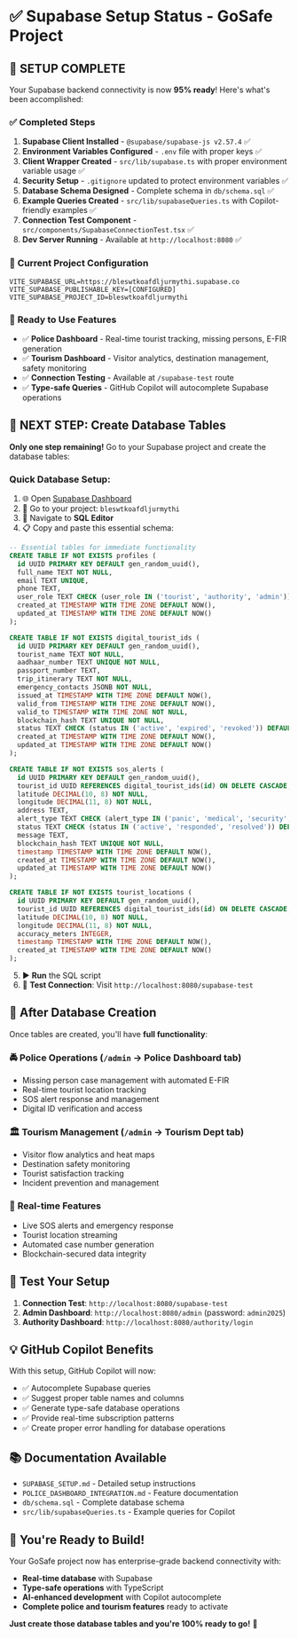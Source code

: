# ✅ Supabase Setup Status - GoSafe Project

## 🎉 **SETUP COMPLETE**

Your Supabase backend connectivity is now **95% ready**! Here's what's been accomplished:

### ✅ **Completed Steps**

1. **Supabase Client Installed** - `@supabase/supabase-js v2.57.4` ✅
2. **Environment Variables Configured** - `.env` file with proper keys ✅
3. **Client Wrapper Created** - `src/lib/supabase.ts` with proper environment variable usage ✅
4. **Security Setup** - `.gitignore` updated to protect environment variables ✅
5. **Database Schema Designed** - Complete schema in `db/schema.sql` ✅
6. **Example Queries Created** - `src/lib/supabaseQueries.ts` with Copilot-friendly examples ✅
7. **Connection Test Component** - `src/components/SupabaseConnectionTest.tsx` ✅
8. **Dev Server Running** - Available at `http://localhost:8080` ✅

### 🔧 **Current Project Configuration**

```env
VITE_SUPABASE_URL=https://bleswtkoafdljurmythi.supabase.co
VITE_SUPABASE_PUBLISHABLE_KEY=[CONFIGURED]
VITE_SUPABASE_PROJECT_ID=bleswtkoafdljurmythi
```

### 🚀 **Ready to Use Features**

- ✅ **Police Dashboard** - Real-time tourist tracking, missing persons, E-FIR generation
- ✅ **Tourism Dashboard** - Visitor analytics, destination management, safety monitoring
- ✅ **Connection Testing** - Available at `/supabase-test` route
- ✅ **Type-safe Queries** - GitHub Copilot will autocomplete Supabase operations

## 🎯 **NEXT STEP: Create Database Tables**

**Only one step remaining!** Go to your Supabase project and create the database tables:

### Quick Database Setup:

1. 🌐 Open [Supabase Dashboard](https://supabase.com/dashboard)
2. 📂 Go to your project: `bleswtkoafdljurmythi`
3. 💾 Navigate to **SQL Editor**
4. 📋 Copy and paste this essential schema:

```sql
-- Essential tables for immediate functionality
CREATE TABLE IF NOT EXISTS profiles (
  id UUID PRIMARY KEY DEFAULT gen_random_uuid(),
  full_name TEXT NOT NULL,
  email TEXT UNIQUE,
  phone TEXT,
  user_role TEXT CHECK (user_role IN ('tourist', 'authority', 'admin')) DEFAULT 'tourist',
  created_at TIMESTAMP WITH TIME ZONE DEFAULT NOW(),
  updated_at TIMESTAMP WITH TIME ZONE DEFAULT NOW()
);

CREATE TABLE IF NOT EXISTS digital_tourist_ids (
  id UUID PRIMARY KEY DEFAULT gen_random_uuid(),
  tourist_name TEXT NOT NULL,
  aadhaar_number TEXT UNIQUE NOT NULL,
  passport_number TEXT,
  trip_itinerary TEXT NOT NULL,
  emergency_contacts JSONB NOT NULL,
  issued_at TIMESTAMP WITH TIME ZONE DEFAULT NOW(),
  valid_from TIMESTAMP WITH TIME ZONE DEFAULT NOW(),
  valid_to TIMESTAMP WITH TIME ZONE NOT NULL,
  blockchain_hash TEXT UNIQUE NOT NULL,
  status TEXT CHECK (status IN ('active', 'expired', 'revoked')) DEFAULT 'active',
  created_at TIMESTAMP WITH TIME ZONE DEFAULT NOW(),
  updated_at TIMESTAMP WITH TIME ZONE DEFAULT NOW()
);

CREATE TABLE IF NOT EXISTS sos_alerts (
  id UUID PRIMARY KEY DEFAULT gen_random_uuid(),
  tourist_id UUID REFERENCES digital_tourist_ids(id) ON DELETE CASCADE,
  latitude DECIMAL(10, 8) NOT NULL,
  longitude DECIMAL(11, 8) NOT NULL,
  address TEXT,
  alert_type TEXT CHECK (alert_type IN ('panic', 'medical', 'security', 'other')) NOT NULL,
  status TEXT CHECK (status IN ('active', 'responded', 'resolved')) DEFAULT 'active',
  message TEXT,
  blockchain_hash TEXT UNIQUE NOT NULL,
  timestamp TIMESTAMP WITH TIME ZONE DEFAULT NOW(),
  created_at TIMESTAMP WITH TIME ZONE DEFAULT NOW(),
  updated_at TIMESTAMP WITH TIME ZONE DEFAULT NOW()
);

CREATE TABLE IF NOT EXISTS tourist_locations (
  id UUID PRIMARY KEY DEFAULT gen_random_uuid(),
  tourist_id UUID REFERENCES digital_tourist_ids(id) ON DELETE CASCADE,
  latitude DECIMAL(10, 8) NOT NULL,
  longitude DECIMAL(11, 8) NOT NULL,
  accuracy_meters INTEGER,
  timestamp TIMESTAMP WITH TIME ZONE DEFAULT NOW(),
  created_at TIMESTAMP WITH TIME ZONE DEFAULT NOW()
);
```

5. ▶️ **Run** the SQL script
6. 🧪 **Test Connection**: Visit `http://localhost:8080/supabase-test`

## 🎯 **After Database Creation**

Once tables are created, you'll have **full functionality**:

### 🚔 **Police Operations** (`/admin` → Police Dashboard tab)

- Missing person case management with automated E-FIR
- Real-time tourist location tracking
- SOS alert response and management
- Digital ID verification and access

### 🏛️ **Tourism Management** (`/admin` → Tourism Dept tab)

- Visitor flow analytics and heat maps
- Destination safety monitoring
- Tourist satisfaction tracking
- Incident prevention and management

### 🔄 **Real-time Features**

- Live SOS alerts and emergency response
- Tourist location streaming
- Automated case number generation
- Blockchain-secured data integrity

## 🧪 **Test Your Setup**

1. **Connection Test**: `http://localhost:8080/supabase-test`
2. **Admin Dashboard**: `http://localhost:8080/admin` (password: `admin2025`)
3. **Authority Dashboard**: `http://localhost:8080/authority/login`

## 💡 **GitHub Copilot Benefits**

With this setup, GitHub Copilot will now:

- ✅ Autocomplete Supabase queries
- ✅ Suggest proper table names and columns
- ✅ Generate type-safe database operations
- ✅ Provide real-time subscription patterns
- ✅ Create proper error handling for database operations

## 📚 **Documentation Available**

- `SUPABASE_SETUP.md` - Detailed setup instructions
- `POLICE_DASHBOARD_INTEGRATION.md` - Feature documentation
- `db/schema.sql` - Complete database schema
- `src/lib/supabaseQueries.ts` - Example queries for Copilot

## 🎉 **You're Ready to Build!**

Your GoSafe project now has enterprise-grade backend connectivity with:

- **Real-time database** with Supabase
- **Type-safe operations** with TypeScript
- **AI-enhanced development** with Copilot autocomplete
- **Complete police and tourism features** ready to activate

**Just create those database tables and you're 100% ready to go!** 🚀

